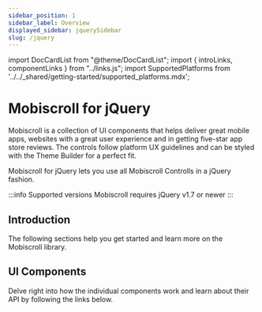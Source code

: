```yaml
---
sidebar_position: 1
sidebar_label: Overview
displayed_sidebar: jquerySidebar
slug: /jquery
---
```


import DocCardList from "@theme/DocCardList";
import { introLinks, componentLinks } from "../links.js";
import SupportedPlatforms from '../../\_shared/getting-started/supported_platforms.mdx';

# Mobiscroll for jQuery

Mobiscroll is a collection of UI components that helps deliver great mobile apps, websites with a great user experience and in getting five-star app store reviews. The controls follow platform UX guidelines and can be styled with the Theme Builder for a perfect fit.

Mobiscroll for jQuery lets you use all Mobiscroll Controlls in a jQuery fashion.

:::info Supported versions
Mobiscroll requires jQuery v1.7 or newer
:::

<SupportedPlatforms />

## Introduction

The following sections help you get started and learn more on the Mobiscroll library.

<DocCardList items={introLinks} />

## UI Components

Delve right into how the individual components work and learn about their API by following the links below.

<DocCardList items={componentLinks} />